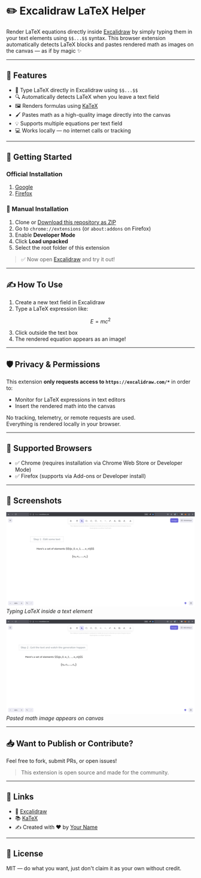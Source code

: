 # ✏️ Excalidraw LaTeX Helper

Render LaTeX equations directly inside [Excalidraw](https://excalidraw.com) by simply typing them in your text elements using `$$...$$` syntax. This browser extension automatically detects LaTeX blocks and pastes rendered math as images on the canvas — as if by magic ✨

---

## 🧠 Features

- 📐 Type LaTeX directly in Excalidraw using `$$...$$`
- 🔍 Automatically detects LaTeX when you leave a text field
- 🖼 Renders formulas using [KaTeX](https://katex.org)
- 🖌 Pastes math as a high-quality image directly into the canvas
- 💡 Supports multiple equations per text field
- 💻 Works locally — no internet calls or tracking

---

## 🚀 Getting Started

### Official Installation

1. [Google](https://chromewebstore.google.com/detail/excalidraw-latex-helper/jheeenhfehagediklndplljomgcknmia)
2. [Firefox](https://addons.mozilla.org/en-US/firefox/addon/excalidraw-latex-helper/)

### 🧪 Manual Installation

1. Clone or [Download this repository as ZIP](https://github.com/your-repo-link)
2. Go to `chrome://extensions` (or `about:addons` on Firefox)
3. Enable **Developer Mode**
4. Click **Load unpacked**
5. Select the root folder of this extension

> ✅ Now open [Excalidraw](https://excalidraw.com) and try it out!

---

## ✍️ How To Use

1. Create a new text field in Excalidraw
2. Type a LaTeX expression like:

$$
E = mc^2
$$


3. Click outside the text box
4. The rendered equation appears as an image!

---

## 🛡 Privacy & Permissions

This extension **only requests access to `https://excalidraw.com/*`** in order to:
- Monitor for LaTeX expressions in text editors
- Insert the rendered math into the canvas

No tracking, telemetry, or remote requests are used.  
Everything is rendered locally in your browser.

---

## 🧩 Supported Browsers

- ✅ Chrome (requires installation via Chrome Web Store or Developer Mode)
- ✅ Firefox (supports via Add-ons or Developer install)

---

## 📸 Screenshots

![Typing LaTeX](./screenshots/input.png)
*Typing LaTeX inside a text element*

![Rendered Output](./screenshots/rendered.png)
*Pasted math image appears on canvas*

---

## 📥 Want to Publish or Contribute?

Feel free to fork, submit PRs, or open issues!

> This extension is open source and made for the community.

---

## 🔗 Links

- 📄 [Excalidraw](https://excalidraw.com)
- 📚 [KaTeX](https://katex.org/)
- ✍️ Created with ❤️ by [Your Name](https://github.com/yourname)

---

## 📃 License

MIT — do what you want, just don't claim it as your own without credit.

